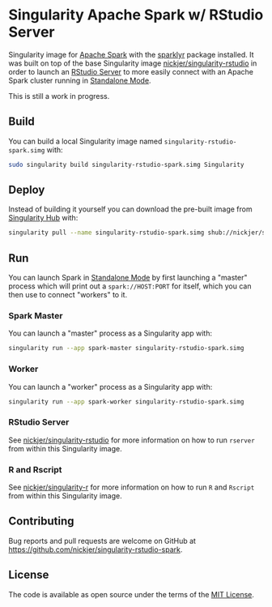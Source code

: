 # Singularity Apache Spark w/ RStudio Server

Singularity image for [Apache Spark] with the [sparklyr] package installed. It
was built on top of the base Singularity image [nickjer/singularity-rstudio] in
order to launch an [RStudio Server] to more easily connect with an Apache Spark
cluster running in [Standalone Mode].

This is still a work in progress.

## Build

You can build a local Singularity image named `singularity-rstudio-spark.simg`
with:

```sh
sudo singularity build singularity-rstudio-spark.simg Singularity
```

## Deploy

Instead of building it yourself you can download the pre-built image from
[Singularity Hub](https://www.singularity-hub.org) with:

```sh
singularity pull --name singularity-rstudio-spark.simg shub://nickjer/singularity-rstudio-spark
```

## Run

You can launch Spark in [Standalone Mode] by first launching a "master" process
which will print out a `spark://HOST:PORT` for itself, which you can then use
to connect "workers" to it.

### Spark Master

You can launch a "master" process as a Singularity app with:

```sh
singularity run --app spark-master singularity-rstudio-spark.simg
```

### Worker

You can launch a "worker" process as a Singularity app with:

```sh
singularity run --app spark-worker singularity-rstudio-spark.simg
```

### RStudio Server

See [nickjer/singularity-rstudio] for more information on how to run `rserver`
from within this Singularity image.

### R and Rscript

See [nickjer/singularity-r] for more information on how to run `R` and
`Rscript` from within this Singularity image.

## Contributing

Bug reports and pull requests are welcome on GitHub at
https://github.com/nickjer/singularity-rstudio-spark.

## License

The code is available as open source under the terms of the [MIT License].

[Apache Spark]: https://spark.apache.org/
[sparklyr]: http://spark.rstudio.com/
[RStudio Server]: https://www.rstudio.com/products/rstudio/
[nickjer/singularity-r]: https://github.com/nickjer/singularity-r
[nickjer/singularity-rstudio]: https://github.com/nickjer/singularity-rstudio
[Standalone Mode]: https://spark.apache.org/docs/latest/spark-standalone.html
[MIT License]: http://opensource.org/licenses/MIT
